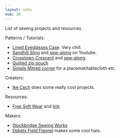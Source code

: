 ```yaml
---
layout: note
num: 28
---
```


List of sewing projects and resources. 

Patterns / Tutorials: 

* [Lined Eyeglasses Case](https://www.youtube.com/watch?v=1I1Zc5RiWSg&ab_channel=SewingTutorialsbyFabricDesignerTaraReed). Very chill. 
* [Sandhill Sling](https://noodle-head.com/products/sandhill-sling-pdf-pattern) and [sew-along](https://www.youtube.com/watch?v=xEXt7icpJAk&list=PLwLFBV2j1XG6zKj0E0Ov6B9nTO5AilgZ_&ab_channel=NoodleheadSewingPatterns) on Youtube. 
* [Crosstown Crescent](https://www.etsy.com/listing/1418521614/crosstown-crescent-bag-pdf-sewing) and [sew-along](https://www.youtube.com/watch?v=By9oEl1iFI4&ab_channel=GraceOvenden). 
* [Quilted zip pouch](https://www.youtube.com/watch?v=3R8B59Iv12A&ab_channel=MsRosieBea)
* [Simple Mitred corner](https://www.youtube.com/watch?v=x9rUeekQBFo&ab_channel=EstadisticaDatosdelMundo) for a placemat/tablecloth etc. 

Creators: 

* [Ike Cech](https://www.instagram.com/ikecechtailoring/) does some really cool projects. 

Resources: 

* [Free Soft Wear](https://fossandcrafts.org/episodes/055-free-soft-wear.html) and [link](https://sewing-patterns.trueelena.org/) 

Makers: 

* [Stockbridge Sewing Works](https://www.stockbridgesewingworks.com/)
* [Ebbets Field Flannel](https://www.ebbets.com/collections/ballcaps) makes some cool hats. 